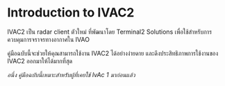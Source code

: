 # Introduction to IVAC2

IVAC2 เป็น radar client ตัวใหม่ ที่พัฒนาโดย Terminal2 Solutions เพื่อใช้สำหรับการควบคุมการจราจรทางอากาศใน IVAO

คู่มือฉบับนี้จะช่วยให้คุณสามารถใช้งาน IVAC2 ได้อย่างง่ายดาย และดึงประสิทธิภาพการใช้งานของ IVAC2 ออกมาให้ได้มากที่สุด

_อนึ่ง คู่มือฉบับนี้เหมาะสำหรับผู้ที่เคยใช้ IvAc 1 มาก่อนแล้ว_
